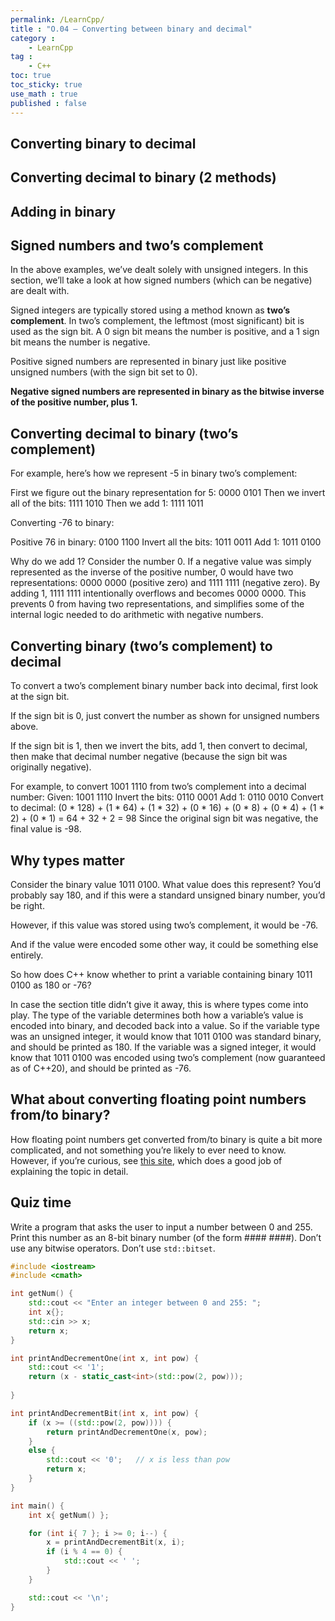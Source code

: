 ```yaml
---
permalink: /LearnCpp/
title : "O.04 — Converting between binary and decimal"
category :
    - LearnCpp
tag : 
    - C++
toc: true  
toc_sticky: true 
use_math : true
published : false
---
```



## Converting binary to decimal


## Converting decimal to binary (2 methods)


## Adding in binary


## Signed numbers and two’s complement

In the above examples, we’ve dealt solely with unsigned integers. In this section, we’ll take a look at how signed numbers (which can be negative) are dealt with.

Signed integers are typically stored using a method known as **two’s complement**. In two’s complement, the leftmost (most significant) bit is used as the sign bit. A 0 sign bit means the number is positive, and a 1 sign bit means the number is negative.

Positive signed numbers are represented in binary just like positive unsigned numbers (with the sign bit set to 0).

**Negative signed numbers are represented in binary as the bitwise inverse of the positive number, plus 1.**


## Converting decimal to binary (two’s complement)

For example, here’s how we represent -5 in binary two’s complement:

First we figure out the binary representation for 5: 0000 0101
Then we invert all of the bits: 1111 1010
Then we add 1: 1111 1011

Converting -76 to binary:

Positive 76 in binary: 0100 1100
Invert all the bits: 1011 0011
Add 1: 1011 0100

Why do we add 1? Consider the number 0. If a negative value was simply represented as the inverse of the positive number, 0 would have two representations: 0000 0000 (positive zero) and 1111 1111 (negative zero). By adding 1, 1111 1111 intentionally overflows and becomes 0000 0000. This prevents 0 from having two representations, and simplifies some of the internal logic needed to do arithmetic with negative numbers.


## Converting binary (two’s complement) to decimal

To convert a two’s complement binary number back into decimal, first look at the sign bit.

If the sign bit is 0, just convert the number as shown for unsigned numbers above.

If the sign bit is 1, then we invert the bits, add 1, then convert to decimal, then make that decimal number negative (because the sign bit was originally negative).

For example, to convert 1001 1110 from two’s complement into a decimal number:
Given: 1001 1110
Invert the bits: 0110 0001
Add 1: 0110 0010
Convert to decimal: (0 * 128) + (1 * 64) + (1 * 32) + (0 * 16) + (0 * 8) + (0 * 4) + (1 * 2) + (0 * 1) = 64 + 32 + 2 = 98
Since the original sign bit was negative, the final value is -98.


## Why types matter

Consider the binary value 1011 0100. What value does this represent? You’d probably say 180, and if this were a standard unsigned binary number, you’d be right.

However, if this value was stored using two’s complement, it would be -76.

And if the value were encoded some other way, it could be something else entirely.

So how does C++ know whether to print a variable containing binary 1011 0100 as 180 or -76?

In case the section title didn’t give it away, this is where types come into play. The type of the variable determines both how a variable’s value is encoded into binary, and decoded back into a value. So if the variable type was an unsigned integer, it would know that 1011 0100 was standard binary, and should be printed as 180. If the variable was a signed integer, it would know that 1011 0100 was encoded using two’s complement (now guaranteed as of C++20), and should be printed as -76.


## What about converting floating point numbers from/to binary?

How floating point numbers get converted from/to binary is quite a bit more complicated, and not something you’re likely to ever need to know. However, if you’re curious, see [this site](http://www.tfinley.net/notes/cps104/floating.html), which does a good job of explaining the topic in detail.


## Quiz time

Write a program that asks the user to input a number between 0 and 255. Print this number as an 8-bit binary number (of the form #### ####). Don’t use any bitwise operators. Don’t use `std::bitset`.

```c++
#include <iostream>
#include <cmath>

int getNum() {
    std::cout << "Enter an integer between 0 and 255: ";
    int x{};
    std::cin >> x;
    return x;
}

int printAndDecrementOne(int x, int pow) {
    std::cout << '1';
    return (x - static_cast<int>(std::pow(2, pow)));
    
}

int printAndDecrementBit(int x, int pow) {
    if (x >= ((std::pow(2, pow)))) {
        return printAndDecrementOne(x, pow);
    }
    else {
        std::cout << '0';   // x is less than pow
        return x;
    }
}

int main() {
    int x{ getNum() };

    for (int i{ 7 }; i >= 0; i--) {
        x = printAndDecrementBit(x, i);
        if (i % 4 == 0) {
            std::cout << ' ';
        }
    }

    std::cout << '\n';
}
```

